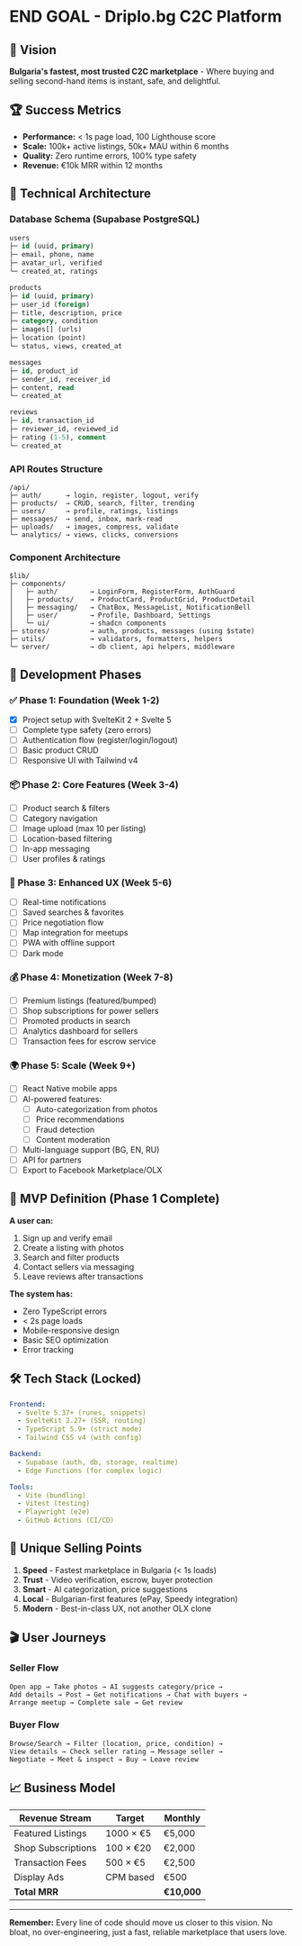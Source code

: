 # END GOAL - Driplo.bg C2C Platform

## 🎯 Vision

**Bulgaria's fastest, most trusted C2C marketplace** - Where buying and selling second-hand items is instant, safe, and delightful.

## 🏆 Success Metrics

- **Performance:** < 1s page load, 100 Lighthouse score
- **Scale:** 100k+ active listings, 50k+ MAU within 6 months
- **Quality:** Zero runtime errors, 100% type safety
- **Revenue:** €10k MRR within 12 months

## 📐 Technical Architecture

### Database Schema (Supabase PostgreSQL)

```sql
users
├─ id (uuid, primary)
├─ email, phone, name
├─ avatar_url, verified
└─ created_at, ratings

products
├─ id (uuid, primary)
├─ user_id (foreign)
├─ title, description, price
├─ category, condition
├─ images[] (urls)
├─ location (point)
└─ status, views, created_at

messages
├─ id, product_id
├─ sender_id, receiver_id
├─ content, read
└─ created_at

reviews
├─ id, transaction_id
├─ reviewer_id, reviewed_id
├─ rating (1-5), comment
└─ created_at
```

### API Routes Structure

```
/api/
├─ auth/      → login, register, logout, verify
├─ products/  → CRUD, search, filter, trending
├─ users/     → profile, ratings, listings
├─ messages/  → send, inbox, mark-read
├─ uploads/   → images, compress, validate
└─ analytics/ → views, clicks, conversions
```

### Component Architecture

```
$lib/
├─ components/
│   ├─ auth/        → LoginForm, RegisterForm, AuthGuard
│   ├─ products/    → ProductCard, ProductGrid, ProductDetail
│   ├─ messaging/   → ChatBox, MessageList, NotificationBell
│   ├─ user/        → Profile, Dashboard, Settings
│   └─ ui/          → shadcn components
├─ stores/          → auth, products, messages (using $state)
├─ utils/           → validators, formatters, helpers
└─ server/          → db client, api helpers, middleware
```

## 🚀 Development Phases

### ✅ Phase 1: Foundation (Week 1-2)

- [x] Project setup with SvelteKit 2 + Svelte 5
- [ ] Complete type safety (zero errors)
- [ ] Authentication flow (register/login/logout)
- [ ] Basic product CRUD
- [ ] Responsive UI with Tailwind v4

### 📦 Phase 2: Core Features (Week 3-4)

- [ ] Product search & filters
- [ ] Category navigation
- [ ] Image upload (max 10 per listing)
- [ ] Location-based filtering
- [ ] In-app messaging
- [ ] User profiles & ratings

### 🎨 Phase 3: Enhanced UX (Week 5-6)

- [ ] Real-time notifications
- [ ] Saved searches & favorites
- [ ] Price negotiation flow
- [ ] Map integration for meetups
- [ ] PWA with offline support
- [ ] Dark mode

### 💰 Phase 4: Monetization (Week 7-8)

- [ ] Premium listings (featured/bumped)
- [ ] Shop subscriptions for power sellers
- [ ] Promoted products in search
- [ ] Analytics dashboard for sellers
- [ ] Transaction fees for escrow service

### 🌍 Phase 5: Scale (Week 9+)

- [ ] React Native mobile apps
- [ ] AI-powered features:
  - [ ] Auto-categorization from photos
  - [ ] Price recommendations
  - [ ] Fraud detection
  - [ ] Content moderation
- [ ] Multi-language support (BG, EN, RU)
- [ ] API for partners
- [ ] Export to Facebook Marketplace/OLX

## 🎯 MVP Definition (Phase 1 Complete)

**A user can:**

1. Sign up and verify email
2. Create a listing with photos
3. Search and filter products
4. Contact sellers via messaging
5. Leave reviews after transactions

**The system has:**

- Zero TypeScript errors
- < 2s page loads
- Mobile-responsive design
- Basic SEO optimization
- Error tracking

## 🛠️ Tech Stack (Locked)

```yaml
Frontend:
  - Svelte 5.37+ (runes, snippets)
  - SvelteKit 2.27+ (SSR, routing)
  - TypeScript 5.9+ (strict mode)
  - Tailwind CSS v4 (with config)

Backend:
  - Supabase (auth, db, storage, realtime)
  - Edge Functions (for complex logic)

Tools:
  - Vite (bundling)
  - Vitest (testing)
  - Playwright (e2e)
  - GitHub Actions (CI/CD)
```

## 💎 Unique Selling Points

1. **Speed** - Fastest marketplace in Bulgaria (< 1s loads)
2. **Trust** - Video verification, escrow, buyer protection
3. **Smart** - AI categorization, price suggestions
4. **Local** - Bulgarian-first features (ePay, Speedy integration)
5. **Modern** - Best-in-class UX, not another OLX clone

## 🎬 User Journeys

### Seller Flow

```
Open app → Take photos → AI suggests category/price →
Add details → Post → Get notifications → Chat with buyers →
Arrange meetup → Complete sale → Get review
```

### Buyer Flow

```
Browse/Search → Filter (location, price, condition) →
View details → Check seller rating → Message seller →
Negotiate → Meet & inspect → Buy → Leave review
```

## 📈 Business Model

| Revenue Stream     | Target    | Monthly     |
| ------------------ | --------- | ----------- |
| Featured Listings  | 1000 × €5 | €5,000      |
| Shop Subscriptions | 100 × €20 | €2,000      |
| Transaction Fees   | 500 × €5  | €2,500      |
| Display Ads        | CPM based | €500        |
| **Total MRR**      |           | **€10,000** |

---

**Remember:** Every line of code should move us closer to this vision. No bloat, no over-engineering, just a fast, reliable marketplace that users love.
